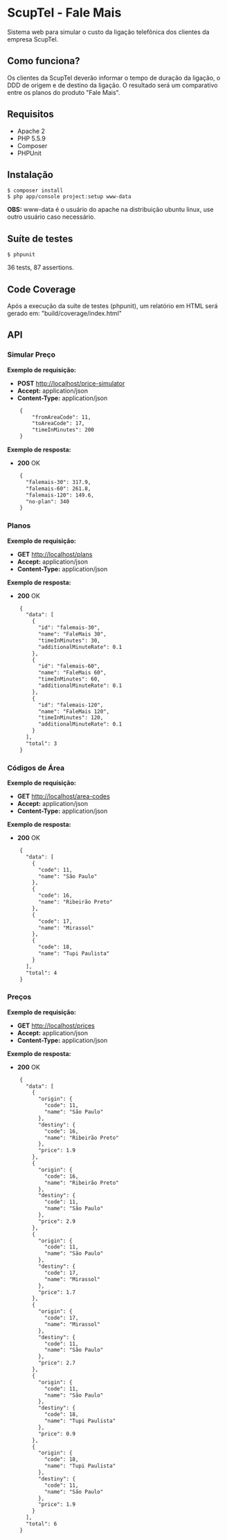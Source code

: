# ScupTel - Fale Mais

Sistema web para simular o custo da ligação telefônica dos clientes da empresa ScupTel.

## Como funciona?

Os clientes da ScupTel deverão informar o tempo de duração da ligação, o DDD de origem e de destino da ligação.
O resultado será um comparativo entre os planos do produto "Fale Mais".

## Requisitos

- Apache 2
- PHP 5.5.9
- Composer
- PHPUnit

## Instalação

    $ composer install
    $ php app/console project:setup www-data
    
**OBS:** www-data é o usuário do apache na distribuição ubuntu linux, use outro usuário caso necessário. 

## Suíte de testes

    $ phpunit
    
36 tests, 87 assertions.

## Code Coverage

Após a execução da suíte de testes (phpunit), um relatório em HTML será gerado em: "build/coverage/index.html"

## API

### Simular Preço

**Exemplo de requisição:**

- **POST** [http://localhost/price-simulator](http://localhost/price-simulator)
- **Accept:** application/json
- **Content-Type:** application/json

```html
    {
        "fromAreaCode": 11,
        "toAreaCode": 17,
        "timeInMinutes": 200
    }
```

**Exemplo de resposta:**

- **200** OK

```html
    {
      "falemais-30": 317.9,
      "falemais-60": 261.8,
      "falemais-120": 149.6,
      "no-plan": 340
    }
```

### Planos 

**Exemplo de requisição:**

- **GET** [http://localhost/plans](http://localhost/plans)
- **Accept:** application/json
- **Content-Type:** application/json

**Exemplo de resposta:**

- **200** OK

```html
    {
      "data": [
        {
          "id": "falemais-30",
          "name": "FaleMais 30",
          "timeInMinutes": 30,
          "additionalMinuteRate": 0.1
        },
        {
          "id": "falemais-60",
          "name": "FaleMais 60",
          "timeInMinutes": 60,
          "additionalMinuteRate": 0.1
        },
        {
          "id": "falemais-120",
          "name": "FaleMais 120",
          "timeInMinutes": 120,
          "additionalMinuteRate": 0.1
        }
      ],
      "total": 3
    }
```

### Códigos de Área 

**Exemplo de requisição:**

- **GET** [http://localhost/area-codes](http://localhost/area-codes)
- **Accept:** application/json
- **Content-Type:** application/json

**Exemplo de resposta:**

- **200** OK

```html
    {
      "data": [
        {
          "code": 11,
          "name": "São Paulo"
        },
        {
          "code": 16,
          "name": "Ribeirão Preto"
        },
        {
          "code": 17,
          "name": "Mirassol"
        },
        {
          "code": 18,
          "name": "Tupi Paulista"
        }
      ],
      "total": 4
    }
```

### Preços 

**Exemplo de requisição:**

- **GET** [http://localhost/prices](http://localhost/prices)
- **Accept:** application/json
- **Content-Type:** application/json

**Exemplo de resposta:**

- **200** OK

```html
    {
      "data": [
        {
          "origin": {
            "code": 11,
            "name": "São Paulo"
          },
          "destiny": {
            "code": 16,
            "name": "Ribeirão Preto"
          },
          "price": 1.9
        },
        {
          "origin": {
            "code": 16,
            "name": "Ribeirão Preto"
          },
          "destiny": {
            "code": 11,
            "name": "São Paulo"
          },
          "price": 2.9
        },
        {
          "origin": {
            "code": 11,
            "name": "São Paulo"
          },
          "destiny": {
            "code": 17,
            "name": "Mirassol"
          },
          "price": 1.7
        },
        {
          "origin": {
            "code": 17,
            "name": "Mirassol"
          },
          "destiny": {
            "code": 11,
            "name": "São Paulo"
          },
          "price": 2.7
        },
        {
          "origin": {
            "code": 11,
            "name": "São Paulo"
          },
          "destiny": {
            "code": 18,
            "name": "Tupi Paulista"
          },
          "price": 0.9
        },
        {
          "origin": {
            "code": 18,
            "name": "Tupi Paulista"
          },
          "destiny": {
            "code": 11,
            "name": "São Paulo"
          },
          "price": 1.9
        }
      ],
      "total": 6
    }
```

